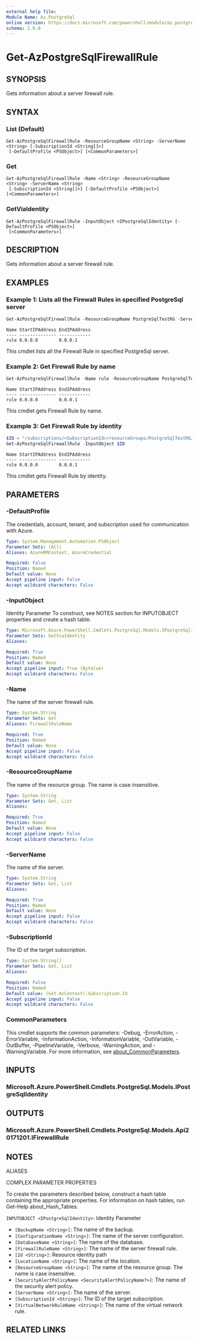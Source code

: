 ```yaml
---
external help file:
Module Name: Az.PostgreSql
online version: https://docs.microsoft.com/powershell/module/az.postgresql/get-azpostgresqlfirewallrule
schema: 2.0.0
---
```


# Get-AzPostgreSqlFirewallRule

## SYNOPSIS
Gets information about a server firewall rule.

## SYNTAX

### List (Default)
```
Get-AzPostgreSqlFirewallRule -ResourceGroupName <String> -ServerName <String> [-SubscriptionId <String[]>]
 [-DefaultProfile <PSObject>] [<CommonParameters>]
```

### Get
```
Get-AzPostgreSqlFirewallRule -Name <String> -ResourceGroupName <String> -ServerName <String>
 [-SubscriptionId <String[]>] [-DefaultProfile <PSObject>] [<CommonParameters>]
```

### GetViaIdentity
```
Get-AzPostgreSqlFirewallRule -InputObject <IPostgreSqlIdentity> [-DefaultProfile <PSObject>]
 [<CommonParameters>]
```

## DESCRIPTION
Gets information about a server firewall rule.

## EXAMPLES

### Example 1: Lists all the Firewall Rules in specified PostgreSql server
```powershell
Get-AzPostgreSqlFirewallRule -ResourceGroupName PostgreSqlTestRG -ServerName PostgreSqlTestServer
```

```output
Name StartIPAddress EndIPAddress
---- -------------- ------------
rule 0.0.0.0        0.0.0.1
```

This cmdlet lists all the Firewall Rule in specified PostgreSql server.

### Example 2: Get Firewall Rule by name
```powershell
Get-AzPostgreSqlFirewallRule -Name rule -ResourceGroupName PostgreSqlTestRG -ServerName PostgreSqlTestServer
```

```output
Name StartIPAddress EndIPAddress
---- -------------- ------------
rule 0.0.0.0        0.0.0.1
```

This cmdlet gets Firewall Rule by name.

### Example 3: Get Firewall Rule by identity
```powershell
$ID = "/subscriptions/<SubscriptionId>/resourceGroups/PostgreSqlTestRG/providers/Microsoft.DBforPostgreSQL/servers/PostgreSqlTestServer/firewallRules/rule"
Get-AzPostgreSqlFirewallRule -InputObject $ID
```

```output
Name StartIPAddress EndIPAddress
---- -------------- ------------
rule 0.0.0.0        0.0.0.1
```

This cmdlet gets Firewall Rule by identity.

## PARAMETERS

### -DefaultProfile
The credentials, account, tenant, and subscription used for communication with Azure.

```yaml
Type: System.Management.Automation.PSObject
Parameter Sets: (All)
Aliases: AzureRMContext, AzureCredential

Required: False
Position: Named
Default value: None
Accept pipeline input: False
Accept wildcard characters: False
```

### -InputObject
Identity Parameter
To construct, see NOTES section for INPUTOBJECT properties and create a hash table.

```yaml
Type: Microsoft.Azure.PowerShell.Cmdlets.PostgreSql.Models.IPostgreSqlIdentity
Parameter Sets: GetViaIdentity
Aliases:

Required: True
Position: Named
Default value: None
Accept pipeline input: True (ByValue)
Accept wildcard characters: False
```

### -Name
The name of the server firewall rule.

```yaml
Type: System.String
Parameter Sets: Get
Aliases: FirewallRuleName

Required: True
Position: Named
Default value: None
Accept pipeline input: False
Accept wildcard characters: False
```

### -ResourceGroupName
The name of the resource group.
The name is case insensitive.

```yaml
Type: System.String
Parameter Sets: Get, List
Aliases:

Required: True
Position: Named
Default value: None
Accept pipeline input: False
Accept wildcard characters: False
```

### -ServerName
The name of the server.

```yaml
Type: System.String
Parameter Sets: Get, List
Aliases:

Required: True
Position: Named
Default value: None
Accept pipeline input: False
Accept wildcard characters: False
```

### -SubscriptionId
The ID of the target subscription.

```yaml
Type: System.String[]
Parameter Sets: Get, List
Aliases:

Required: False
Position: Named
Default value: (Get-AzContext).Subscription.Id
Accept pipeline input: False
Accept wildcard characters: False
```

### CommonParameters
This cmdlet supports the common parameters: -Debug, -ErrorAction, -ErrorVariable, -InformationAction, -InformationVariable, -OutVariable, -OutBuffer, -PipelineVariable, -Verbose, -WarningAction, and -WarningVariable. For more information, see [about_CommonParameters](http://go.microsoft.com/fwlink/?LinkID=113216).

## INPUTS

### Microsoft.Azure.PowerShell.Cmdlets.PostgreSql.Models.IPostgreSqlIdentity

## OUTPUTS

### Microsoft.Azure.PowerShell.Cmdlets.PostgreSql.Models.Api20171201.IFirewallRule

## NOTES

ALIASES

COMPLEX PARAMETER PROPERTIES

To create the parameters described below, construct a hash table containing the appropriate properties. For information on hash tables, run Get-Help about_Hash_Tables.


`INPUTOBJECT <IPostgreSqlIdentity>`: Identity Parameter
  - `[BackupName <String>]`: The name of the backup.
  - `[ConfigurationName <String>]`: The name of the server configuration.
  - `[DatabaseName <String>]`: The name of the database.
  - `[FirewallRuleName <String>]`: The name of the server firewall rule.
  - `[Id <String>]`: Resource identity path
  - `[LocationName <String>]`: The name of the location.
  - `[ResourceGroupName <String>]`: The name of the resource group. The name is case insensitive.
  - `[SecurityAlertPolicyName <SecurityAlertPolicyName?>]`: The name of the security alert policy.
  - `[ServerName <String>]`: The name of the server.
  - `[SubscriptionId <String>]`: The ID of the target subscription.
  - `[VirtualNetworkRuleName <String>]`: The name of the virtual network rule.

## RELATED LINKS

